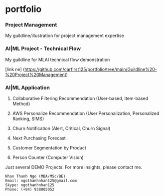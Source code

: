 # portfolio
### Project Management

My guildline/illustration for project management expertise

### AI|ML Project - Technical Flow

My guildline for MLAI technical flow demonstration 

[link ne] (https://github.com/carfirst125/portfolio/tree/main/Guildline%20-%20Project%20Management)

### AI|ML Application 

1. Collaborative Filtering Recommendation (User-based, Item-based Method)

2. AWS Personalize Recommendation (User Personalization, Personalized Ranking, SIMS)

3. Churn Notification (Alert, Critical, Churn Signal)

4. Next Purchasing Forecast

5. Customer Segmentation by Product

6. Person Counter (Computer Vision)

Just several DEMO Projects. For more insights, please contact me.

    Nhan Thanh Ngo (MBA/MSc/BE)
    Email: ngothanhnhan125@gmail.com
    Skype: ngothanhnhan125
    Phone: (+84) 938005052



